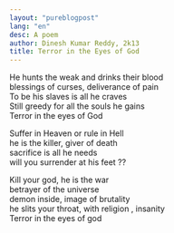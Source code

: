 ```yaml
---
layout: "pureblogpost"
lang: "en"
desc: A poem
author: Dinesh Kumar Reddy, 2k13
title: Terror in the Eyes of God
--- 
```

He hunts the weak and drinks their blood<br/>
blessings of curses, deliverance of pain<br/>
To be his slaves is all he craves<br/>
Still greedy for all the souls he gains<br/>
Terror in the eyes of God <br/>


Suffer in Heaven or rule in Hell<br/>
he is the killer, giver of death<br/>
sacrifice is all he needs<br/>
will you surrender at his feet ??<br/>


Kill your god, he is the war <br/>
betrayer of the universe <br/>
demon inside, image of brutality<br/>
he slits your throat, with religion , insanity<br/>
Terror in the eyes of god<br/>
